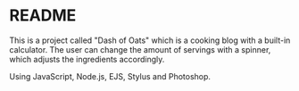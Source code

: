 # README

This is a project called "Dash of Oats" which is a cooking blog with a built-in calculator.
The user can change the amount of servings with a spinner, which adjusts the ingredients accordingly.

Using JavaScript, Node.js, EJS, Stylus and Photoshop.
